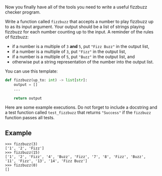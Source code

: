 Now you finally have all of the tools you need to write a useful fizzbuzz checker program.

Write a function called `fizzbuzz` that accepts a number to play fizzbuzz up to as its input argument.
Your output should be a list of strings playing fizzbuzz for each number counting up to the input.
A reminder of the rules of fizzbuzz:

 - if a number is a multiple of `3` **and** `5`, put `"Fizz Buzz"` in the output list,
 - if a number is a multiple of `3`, put `"Fizz"` in the output list,
 - if a number is a multiple of `5`, put `"Buzz"` in the output list, and
 - otherwise put a string representation of the number into the output list.

You can use this template:

```python
def fizzbuzz(up_to: int) -> list[str]:
    output = []
    ...
    
    return output
```

Here are some example executions. Do not forget to include a docstring and a test function
called `test_fizzbuzz` that returns `"Success"` if the `fizzbuzz` function passes all tests.

## Example

```console?lang=python&prompt=>>>
>>> fizzbuzz(3)
['1', '2', 'Fizz']
>>> fizzbuzz(15)
['1', '2', 'Fizz', '4', 'Buzz', 'Fizz', '7', '8', 'Fizz', 'Buzz', '11', 'Fizz', '13', '14', 'Fizz Buzz']
>>> fizzbuzz(0)
[]
```

